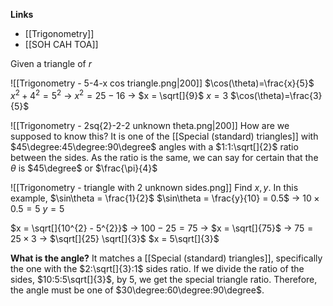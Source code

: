 **Links**
- [[Trigonometry]] 
- [[SOH CAH TOA]] 

Given a triangle of $r$



![[Trigonometry - 5-4-x cos triangle.png|200]]
$\cos(\theta)=\frac{x}{5}$
$x^{2} + 4^{2} = 5^{2}$
-> $x^{2} = 25 - 16$
-> $x = \sqrt[]{9}$
$x=3$
$\cos(\theta)=\frac{3}{5}$


![[Trigonometry - 2sq{2}-2-2 unknown theta.png|200]]
How are we supposed to know this?
It is one of the [[Special (standard) triangles]] with $45\degree:45\degree:90\degree$ angles with a $1:1:\sqrt[]{2}$ ratio between the sides.
As the ratio is the same, we can say for certain that the $\theta$ is $45\degree$ or $\frac{\pi}{4}$



![[Trigonometry - triangle with 2 unknown sides.png]]
Find $x,y$. In this example, $\sin\theta = \frac{1}{2}$
$\sin\theta = \frac{y}{10} = 0.5$
-> $10 \times 0.5 = 5$
$y=5$

$x = \sqrt[]{10^{2} - 5^{2}}$
-> $100 - 25 = 75$
-> $x = \sqrt[]{75}$
-> $75 = 25 \times 3$
-> $\sqrt[]{25} \sqrt[]{3}$
$x = 5\sqrt[]{3}$

**What is the angle?**
It matches a [[Special (standard) triangles]], specifically the one with the $2:\sqrt[]{3}:1$ sides ratio.
If we divide the ratio of the sides, $10:5:5\sqrt[]{3}$, by $5$, we get the special triangle ratio. 
Therefore, the angle must be one of $30\degree:60\degree:90\degree$.
